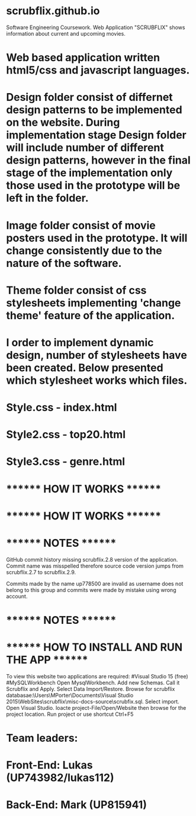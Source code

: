 # scrubflix.github.io
Software Engineering Coursework. Web Application "SCRUBFLIX" shows information about current and upcoming movies.

# Web based application written html5/css and javascript languages.
# Design folder consist of differnet design patterns to be implemented on the website. During implementation stage Design folder will include number of different design patterns, however in the final stage of the implementation only those used in the prototype will be left in the folder.
# Image folder consist of movie posters used in the prototype. It will change consistently due to the nature of the software.
# Theme folder consist of css stylesheets implementing 'change theme' feature of the application.
# I order to implement dynamic design, number of stylesheets have been created. Below presented which stylesheet works which files.
# Style.css - index.html
# Style2.css - top20.html
# Style3.css - genre.html


# ****** HOW IT WORKS ******

# ****** HOW IT WORKS ******
# ****** NOTES ******
GitHub commit history missing scrubflix.2.8 version of the application. Commit name was misspelled therefore source code version jumps from scrubflix.2.7 to scrubflix.2.9.

Commits made by the name up778500 are invalid as username does not belong to this group and commits were made by mistake using wrong account.
# ****** NOTES ******

# ****** HOW TO INSTALL AND RUN THE APP ******
To view this website two applications are required:
  #Visual Studio 15 (free)
  #MySQLWorkbench
  Open MysqlWorkbench. Add new Schemas. Call it Scrubflix and Apply. Select Data Import/Restore. Browse for scrubflix databasae:\Users\MPorter\Documents\Visual Studio 2015\WebSites\scrubflix\misc-docs-source\scrubfix.sql. Select import.
  Open Visual Studio. loacte project-File/Open/Website then browse for the project location. Run project or use shortcut Ctrl+F5
 
# Team leaders: 
# Front-End: Lukas (UP743982/lukas112)
# Back-End: Mark (UP815941)
